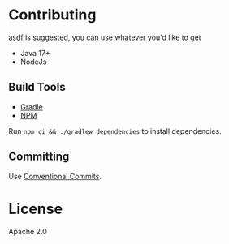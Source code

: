 # Contributing

[asdf](https://asdf-vm.com) is suggested, you can use whatever you'd like to get

- Java 17+
- NodeJs

## Build Tools

- [Gradle](https://docs.gradle.org/current/userguide/command_line_interface.html)
- [NPM](https://docs.npmjs.com/about-npm)

Run `npm ci && ./gradlew dependencies` to install dependencies.

## Committing

Use [Conventional Commits](https://www.conventionalcommits.org/en/v1.0.0/).

# License

Apache 2.0
